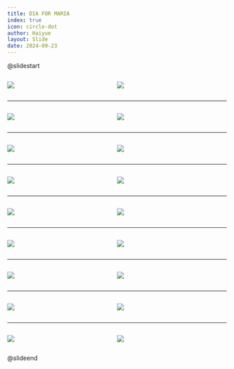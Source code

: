 ```yaml
---
title: DIA FOR MARIA
index: true
icon: circle-dot
author: Haiyue
layout: Slide
date: 2024-09-23
---
```

 
@slidestart

<div style="display:flex">
<div style="flex:1">

![](/reading/english/Level-P/DIA%20FOR%20MARIA/001.webp)
</div>
<div style="flex:1">

![](/reading/english/Level-P/DIA%20FOR%20MARIA/002.webp)
</div>
</div>

---

<div style="display:flex">
<div style="flex:1">

![](/reading/english/Level-P/DIA%20FOR%20MARIA/003.webp)
</div>
<div style="flex:1">

![](/reading/english/Level-P/DIA%20FOR%20MARIA/004.webp)
</div>
</div>

---

<div style="display:flex">
<div style="flex:1">

![](/reading/english/Level-P/DIA%20FOR%20MARIA/005.webp)
</div>
<div style="flex:1">

![](/reading/english/Level-P/DIA%20FOR%20MARIA/006.webp)
</div>
</div>

---

<div style="display:flex">
<div style="flex:1">

![](/reading/english/Level-P/DIA%20FOR%20MARIA/007.webp)
</div>
<div style="flex:1">

![](/reading/english/Level-P/DIA%20FOR%20MARIA/008.webp)
</div>
</div>

---

<div style="display:flex">
<div style="flex:1">

![](/reading/english/Level-P/DIA%20FOR%20MARIA/009.webp)
</div>
<div style="flex:1">

![](/reading/english/Level-P/DIA%20FOR%20MARIA/010.webp)
</div>
</div>

---

<div style="display:flex">
<div style="flex:1">

![](/reading/english/Level-P/DIA%20FOR%20MARIA/011.webp)
</div>
<div style="flex:1">

![](/reading/english/Level-P/DIA%20FOR%20MARIA/012.webp)
</div>
</div>

---

<div style="display:flex">
<div style="flex:1">

![](/reading/english/Level-P/DIA%20FOR%20MARIA/013.webp)
</div>
<div style="flex:1">

![](/reading/english/Level-P/DIA%20FOR%20MARIA/014.webp)
</div>
</div>

---

<div style="display:flex">
<div style="flex:1">

![](/reading/english/Level-P/DIA%20FOR%20MARIA/015.webp)
</div>
<div style="flex:1">

![](/reading/english/Level-P/DIA%20FOR%20MARIA/016.webp)
</div>
</div>

---

<div style="display:flex">
<div style="flex:1">

![](/reading/english/Level-P/DIA%20FOR%20MARIA/017.webp)
</div>
<div style="flex:1">

![](/reading/english/Level-P/DIA%20FOR%20MARIA/018.webp)
</div>
</div>

@slideend